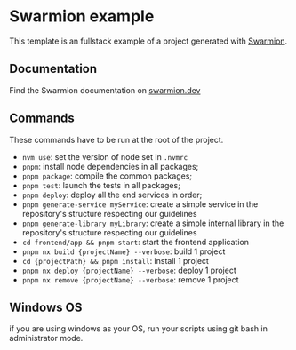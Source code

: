 # Swarmion example

This template is an fullstack example of a project generated with [Swarmion](https://github.com/swarmion/swarmion).

## Documentation

Find the Swarmion documentation on [swarmion.dev](https://www.swarmion.dev)

## Commands

These commands have to be run at the root of the project.

- `nvm use`: set the version of node set in `.nvmrc`
- `pnpm`: install node dependencies in all packages;
- `pnpm package`: compile the common packages;
- `pnpm test`: launch the tests in all packages;
- `pnpm deploy`: deploy all the end services in order;
- `pnpm generate-service myService`: create a simple service in the repository's structure respecting our guidelines
- `pnpm generate-library myLibrary`: create a simple internal library in the repository's structure respecting our guidelines
- `cd frontend/app && pnpm start`: start the frontend application
- `pnpm nx build {projectName} --verbose`: build 1 project
- `cd {projectPath} && pnpm install`: install 1 project
- `pnpm nx deploy {projectName} --verbose`: deploy 1 project
- `pnpm nx remove {projectName} --verbose`: remove 1 project

## Windows OS  
if you are using windows as your OS, run your scripts using git bash in administrator mode.  
